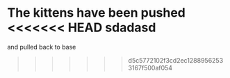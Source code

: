 The kittens have been pushed
<<<<<<< HEAD
sdadasd
=======
and pulled back to base
>>>>>>> d5c5772102f3cd2ec12889562533167f500af054
